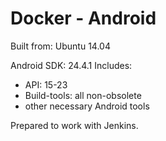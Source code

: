 # Docker - Android

Built from: Ubuntu 14.04

Android SDK: 24.4.1
Includes:
 - API: 15-23
 - Build-tools: all non-obsolete
 - other necessary Android tools

 Prepared to work with Jenkins.
